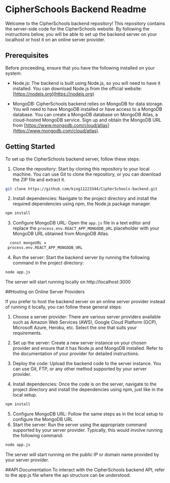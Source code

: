 # CipherSchools Backend Readme

Welcome to the CipherSchools backend repository! This repository contains the server-side code for the CipherSchools website. By following the instructions below, you will be able to set up the backend server on your localhost or host it on an online server provider.

## Prerequisites

Before proceeding, ensure that you have the following installed on your system:

- Node.js: The backend is built using Node.js, so you will need to have it installed. You can download Node.js from the official website: [https://nodejs.org](https://nodejs.org)

- MongoDB: CipherSchools backend relies on MongoDB for data storage. You will need to have MongoDB installed or have access to a MongoDB database. You can create a MongoDB database on MongoDB Atlas, a cloud-hosted MongoDB service. Sign up and obtain the MongoDB URL from [https://www.mongodb.com/cloud/atlas](https://www.mongodb.com/cloud/atlas).

## Getting Started

To set up the CipherSchools backend server, follow these steps:

1. Clone the repository: Start by cloning this repository to your local machine. You can use Git to clone the repository, or you can download the ZIP file and extract it.

```bash
git clone https://github.com/king11223344/CipherSchools-backend.git
```
2. Install dependencies: Navigate to the project directory and install the required dependencies using npm, the Node.js package manager.
``` bash
npm install
```

3. Configure MongoDB URL: Open the `app.js` file in a text editor and replace the `process.env.REACT_APP_MONGODB_URL` placeholder with your MongoDB URL obtained from MongoDB Atlas.

 ```bash
   const mongoURL =
  process.env.REACT_APP_MONGODB_URL
```
4. Run the server: Start the backend server by running the following command in the project directory:
``` bash
node app.js
```
The server will start running locally on http://localhost:3000

##Hosting on Online Server Providers

If you prefer to host the backend server on an online server provider instead of running it locally, you can follow these general steps:

1. Choose a server provider: There are various server providers available such as Amazon Web Services (AWS), Google Cloud Platform (GCP), Microsoft Azure, Heroku, etc. Select the one that suits your requirements.

2. Set up the server: Create a new server instance on your chosen provider and ensure that it has Node.js and MongoDB installed. Refer to the documentation of your provider for detailed instructions.

3. Deploy the code: Upload the backend code to the server instance. You can use Git, FTP, or any other method supported by your server provider.

4. Install dependencies: Once the code is on the server, navigate to the project directory and install the dependencies using npm, just like in the local setup.
``` bash
npm install
```
5. Configure MongoDB URL: Follow the same steps as in the local setup to configure the MongoDB URL
6. Start the server: Run the server using the appropriate command supported by your server provider. Typically, this would involve running the following command:
``` bash
node app.js
```
The server will start running on the public IP or domain name provided by your server provider.

##API Documentation
To interact with the CipherSchools backend API, refer to the app.js file where the api structure can be understood.
   
